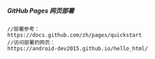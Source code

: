 ##### GitHub Pages 网页部署
```
//部署参考：
https://docs.github.com/zh/pages/quickstart
//访问部署的网页：
https://android-dev2015.github.io/hello_html/
```